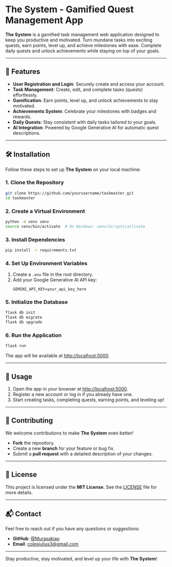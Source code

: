 # The System - Gamified Quest Management App

**The System** is a gamified task management web application designed to keep you productive and motivated. Turn mundane tasks into exciting quests, earn points, level up, and achieve milestones with ease. Complete daily quests and unlock achievements while staying on top of your goals.  

---

## 🚀 Features

- **User Registration and Login**: Securely create and access your account.  
- **Task Management**: Create, edit, and complete tasks (quests) effortlessly.  
- **Gamification**: Earn points, level up, and unlock achievements to stay motivated.  
- **Achievements System**: Celebrate your milestones with badges and rewards.  
- **Daily Quests**: Stay consistent with daily tasks tailored to your goals.  
- **AI Integration**: Powered by Google Generative AI for automatic quest descriptions.  

---

## 🛠 Installation

Follow these steps to set up **The System** on your local machine:

### 1. Clone the Repository
```bash
git clone https://github.com/yourusername/taskmaster.git
cd taskmaster
```

### 2. Create a Virtual Environment
```bash
python -m venv venv
source venv/bin/activate  # On Windows: venv\Scripts\activate
```

### 3. Install Dependencies
```bash
pip install -r requirements.txt
```

### 4. Set Up Environment Variables
1. Create a `.env` file in the root directory.  
2. Add your Google Generative AI API key:
   ```env
   GEMINI_API_KEY=your_api_key_here
   ```

### 5. Initialize the Database
```bash
flask db init
flask db migrate
flask db upgrade
```

### 6. Run the Application
```bash
flask run
```

The app will be available at [http://localhost:5000](http://localhost:5000).  

---

## 📖 Usage

1. Open the app in your browser at [http://localhost:5000](http://localhost:5000).  
2. Register a new account or log in if you already have one.  
3. Start creating tasks, completing quests, earning points, and leveling up!  

---

## 🤝 Contributing

We welcome contributions to make **The System** even better!  

- **Fork** the repository.  
- Create a new **branch** for your feature or bug fix.  
- Submit a **pull request** with a detailed description of your changes.  

---

## 📜 License

This project is licensed under the **MIT License**. See the [LICENSE](LICENSE) file for more details.  

---

## 📬 Contact

Feel free to reach out if you have any questions or suggestions:

- **GitHub**: [@Murasakiao](https://github.com/Murasakiao)  
- **Email**: [colesjulius3@gmail.com](mailto:colesjulius3@gmail.com)

---

Stay productive, stay motivated, and level up your life with **The System**!
```  

